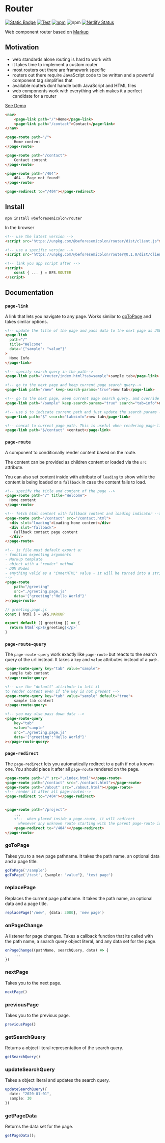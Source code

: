 # Router

[![Static Badge](https://img.shields.io/badge/based_on-markup.beforesemicolon.com-blue)](https://markup.beforesemicolon.com)
[![Test](https://github.com/beforesemicolon/router/actions/workflows/test.yml/badge.svg)](https://github.com/beforesemicolon/router/actions/workflows/test.yml)
[![npm](https://img.shields.io/npm/v/%40beforesemicolon%2Frouter)](https://www.npmjs.com/package/@beforesemicolon/router)
![npm](https://img.shields.io/npm/l/%40beforesemicolon%2Frouter)
[![Netlify Status](https://api.netlify.com/api/v1/badges/c34e61bd-3c8f-4c01-a524-dcbcddfa78dd/deploy-status)](https://app.netlify.com/sites/bfs-router/deploys)

Web component router based on [Markup](https://markup.beforesemicolon.com/)

## Motivation
- web standards alone routing is hard to work with
- it takes time to implement a custom router
- most routers out there are framework specific
- routers out there require JavaScript code to be written and a powerful component tag simplifies that
- available routers dont handle both JavaScript and HTML files
- web components work with everything which makes it a perfect candidate for a router

[See Demo](https://bfs-router.netlify.app/)

```html
<nav>
    <page-link path="/">Home</page-link>
    <page-link path="/contact">Contact</page-link>
</nav>

<page-route path="/">
    Home content
</page-route>

<page-route path="/contact">
    Contact content
</page-route>

<page-route path="/404">
    404 - Page not found!
</page-route>

<page-redirect to="/404"></page-redirect>
```

## Install

```
npm install @beforesemicolon/router
```

In the browser

```html
<!-- use the latest version -->
<script src="https://unpkg.com/@beforesemicolon/router/dist/client.js"></script>

<!-- use a specific version -->
<script src="https://unpkg.com/@beforesemicolon/router@0.1.0/dist/client.js"></script>

<!-- link you app script after -->
<script>
    const { ... } = BFS.ROUTER
</script>
```

## Documentation

### `page-link`
A link that lets you navigate to any page. Works similar to [goToPage](#gotopage)
and takes similar options.
```html
<!-- update the title of the page and pass data to the next page as JSON -->
<page-link 
  path="/"
  title="Welcome"
  data='{"sample": "value"}'
>
  Home Info
</page-link>

<!-- specify search query in the path-->
<page-link path="/router/index.html?tab=sample">sample tab</page-link>

<!-- go to the next page and keep current page search query-->
<page-link path="/new" keep-search-params="true">new tab</page-link>

<!-- go to the next page, keep current page search query, and override specific query keys -->
<page-link path="/sample" keep-search-params="true" search="tab=info">new tab</page-link>

<!-- use $ to indicate current path and just update the search params -->
<page-link path="$" search="tab=info">new tab</page-link>

<!-- concat to current page path. This is useful when rendering page-link inside a page-route tag -->
<page-link path="$/contact" >contact</page-link>
```

### `page-route`
A component to conditionally render content based on the route.

The content can be provided as children content or loaded via the `src` attribute.

You can also set content inside with attribute of `loading` to show while
the content is being loaded or a `fallback` in case the content fails to load.
```html
<!-- specify the title and content of the page -->
<page-route path="/" title="Welcome">
  Home content
</page-route>

<!-- fetch html content with fallback content and loading indicator -->
<page-route path="/contact" src="/contact.html">
  <div slot="loading">Loading home content</div>
  <div slot="fallback">
    Fallback contact page content
  </div>
</page-route>

<!-- js file must default export a:
- function expecting arguments
- Markup template
- object with a "render" method
- DOM Nodes
- anything valid as a "innerHTML" value - it will be turned into a string
-->
<page-route 
    path="/greeting" 
    src="./greeting.page.js" 
    data='{"greeting":"Hello World"}'
></page-route>
```

```js
// greeting.page.js
const { html } = BFS.MARKUP

export default ({ greeting }) => {
  return html`<p>${greeting}</p>`
}
```

### `page-route-query`
The `page-route-query` work exactly like `page-route` but reacts to the search query of the url instead. It takes a `key` and `value`
attributes instead of a `path`.

```html
<page-route-query key="tab" value="sample">
  sample tab content
</page-route-query>

<!-- use the "default" attribute to tell it 
to render content even if the key is not present -->
<page-route-query key="tab" value="sample" default="true">
    sample tab content
</page-route-query>

<!-- you may also pass down data -->
<page-route-query 
    key="tab"
    value="sample"
    src="./greeting.page.js" 
    data='{"greeting":"Hello World"}'
></page-route-query>
```

### `page-redirect`
The `page-redirect` lets you automatically redirect to a path if not a known one. You should place it 
after all `page-route` rendered on the page.


```html
<page-route path="/" src="./index.html"></page-route>
<page-route path="/contact" src="./contact.html"></page-route>
<page-route path="/about" src="./about.html"></page-route>
<!-- render it after all page-routes-->
<page-redirect to="/404"></page-redirect>


<page-route path="/project">
    ...
    <!--  when placed inside a page-route, it will redirect 
      whenever any unknown route starting with the parent page-route is detected -->
    <page-redirect to="/404"></page-redirect>
</page-route>
```

### goToPage
Takes you to a new page pathname. It takes the path name, an optional data and a page title.
```ts
goToPage('/sample')
goToPage('/test', {sample: "value"}, 'test page')
```
### replacePage
Replaces the current page pathname. It takes the path name, an optional data and a page title.
```ts
replacePage('/new', {data: 3000}, 'new page')
```
### onPageChange
A listener for page changes. Takes a callback function that its called with the path name, a search query object literal, and any data set for the page.
```ts
onPageChange((pathName, searchQuery, data) => {
	...
})
```
### nextPage
Takes you to the next page.
```ts
nextPage()
```
### previousPage
Takes you to the previous page.
```ts
previousPage()
```
### getSearchQuery
Returns a object literal representation of the search query.
```ts
getSearchQuery()
```
### updateSearchQuery
Takes a object literal and updates the search query.
```ts
updateSearchQuery({
  date: "2020-01-01",
  sample: 30
})
```
### getPageData
Returns the data set for the page.
```ts
getPageData();
```
